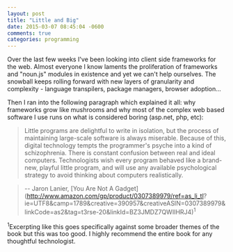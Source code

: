 ```yaml
---
layout: post
title: "Little and Big"
date: 2015-03-07 08:45:04 -0600
comments: true
categories: programming
---
```

Over the last few weeks I've been looking into client side frameworks for the web. Almost everyone I know laments the   proliferation of frameworks and "noun.js" modules in existence and yet we can't help ourselves. The snowball keeps      rolling forward with new layers of granularity and complexity - language transpilers, package managers, browser         adoption...

Then I ran into the following paragraph which explained it all: why frameworks grow like mushrooms and why most of the  complex web based software I use runs on what is considered boring (asp.net, php, etc):

> Little programs are delightful to write in isolation, but the process of maintaining large-scale software is always   miserable. Because of this, digital technology tempts the programmer's psyche into a kind of schizophrenia. There is    constant confusion between real and ideal computers. Technologists wish every program behaved like a brand-new, playful little program, and will use any available psychological strategy to avoid thinking about computers realistically.

>-- Jaron Lanier, [You Are Not A Gadget](http://www.amazon.com/gp/product/0307389979/ref=as_li_tl?                      ie=UTF8&camp=1789&creative=390957&creativeASIN=0307389979&linkCode=as2&tag=t3rse-20&linkId=BZ3JMDZ7QWIIHRJ4)<sup>1</sup>

<sup>1</sup>Excerpting like this goes specifically against some broader themes of the book but this was too good. I     highly recommend the entire book for any thoughtful technologist.
